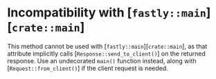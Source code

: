 # Incompatibility with [`fastly::main`][`crate::main`]

This method cannot be used with [`fastly::main`][`crate::main`], as that
attribute implicitly calls [`Response::send_to_client()`] on the returned
response. Use an undecorated `main()` function instead, along with
[`Request::from_client()`] if the client request is needed.
